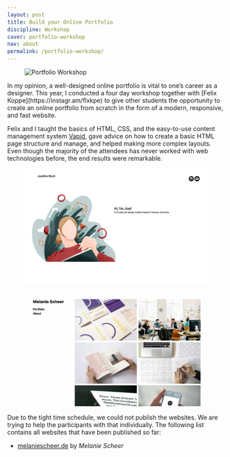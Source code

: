 ```yaml
---
layout: post
title: Build your Online Portfolio
discipline: Workshop
cover: portfolio-workshop
nav: about
permalink: /portfolio-workshop/
---
```


<figure class="figure-grid-text-right">
  <img src="/assets/images/portfolio-workshop/1-portfolio-workshop.jpg" alt="Portfolio Workshop">
</figure>
<article markdown="1">
In my opinion, a well-designed online portfolio is vital to one’s career as a designer. This year, I conducted a four day workshop together with [Felix Koppe](https://instagr.am/flxkpe) to give other students the opportunity to create an online portfolio from scratch in the form of a modern, responsive, and fast website.

Felix and I taught the basics of HTML, CSS, and the easy-to-use content management system [Vapid](https://vapid.com), gave advice on how to create a basic HTML page structure and manage, and helped making more complex layouts. Even though the majority of the attendees has never worked with web technologies before, the end results were remarkable.
</article>
<div class="div-grid-2">
  <figure>
    <img class="img-shadow" src="/assets/images/portfolio-workshop/portfolio-workshop-bloch-josefine.png" alt="Josefine Bloch’s end result">
  </figure>
  <figure>
    <img class="img-shadow" src="/assets/images/portfolio-workshop/portfolio-workshop-scheer-melanie.png" alt="Melanie Scheer’s end result">
  </figure>
</div>
<article markdown="1">
Due to the tight time schedule, we could not publish the websites. We are trying to help the participants with that individually. The following list contains all websites that have been published so far:

- [melaniescheer.de](https://melaniescheer.de) by _Melanie Scheer_
</article>